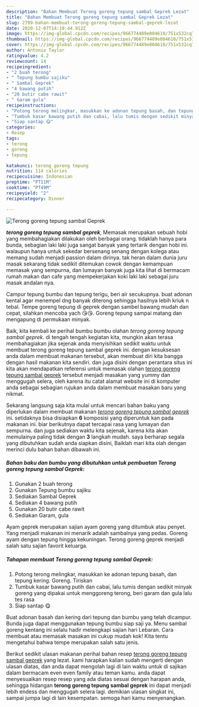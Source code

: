 ```yaml
---
description: "Bahan Membuat Terong goreng tepung sambal Geprek Lezat"
title: "Bahan Membuat Terong goreng tepung sambal Geprek Lezat"
slug: 2799-bahan-membuat-terong-goreng-tepung-sambal-geprek-lezat
date: 2020-12-07T14:19:44.912Z
image: https://img-global.cpcdn.com/recipes/966774489e004610/751x532cq70/terong-goreng-tepung-sambal-geprek-foto-resep-utama.jpg
thumbnail: https://img-global.cpcdn.com/recipes/966774489e004610/751x532cq70/terong-goreng-tepung-sambal-geprek-foto-resep-utama.jpg
cover: https://img-global.cpcdn.com/recipes/966774489e004610/751x532cq70/terong-goreng-tepung-sambal-geprek-foto-resep-utama.jpg
author: Antonio Taylor
ratingvalue: 4.2
reviewcount: 14
recipeingredient:
- "2 buah terong"
- " Tepung bumbu sajiku"
- " Sambal Geprek"
- "4 bawang putih"
- "20 butir cabe rawit"
- " Garam gula"
recipeinstructions:
- "Potong terong melingkar, masukkan ke adonan tepung basah, dan tepung kering. Goreng. Tiriskan"
- "Tumbuk kasar bawang putih dan cabai, lalu tumis dengan sedikit minyak goreng yang dipakai untuk menggoreng terong, beri garam dan gula lalu tes rasa"
- "Siap santap 😋"
categories:
- Resep
tags:
- terong
- goreng
- tepung

katakunci: terong goreng tepung 
nutrition: 114 calories
recipecuisine: Indonesian
preptime: "PT11M"
cooktime: "PT49M"
recipeyield: "2"
recipecategory: Dinner

---
```



![Terong goreng tepung sambal Geprek](https://img-global.cpcdn.com/recipes/966774489e004610/751x532cq70/terong-goreng-tepung-sambal-geprek-foto-resep-utama.jpg)

<b><i>terong goreng tepung sambal geprek</i></b>, Memasak merupakan sebuah hobi yang membahagiakan dilakukan oleh berbagai orang. tidaklah hanya para bunda, sebagian laki laki juga sangat banyak yang tertarik dengan hobi ini. walaupun hanya untuk sekedar bersenang senang dengan kolega atau memang sudah menjadi passion dalam dirinya. tak heran dalam dunia juru masak sekarang tidak sedikit ditemukan cowok dengan kemampuan memasak yang sempurna, dan lumayan banyak juga kita lihat di bermacam rumah makan dan cafe yang mempekerjakan koki laki laki sebagai juru masak andalan nya.

Campur tepung bumbu dan tepung terigu, beri air secukupnya. buat adonan kental agar menempel dng banyak diterong sehingga hasilnya lebih kriuk n tebal. Tempe goreng tepung di geprek dengan sambel bawang mudah dan cepat, silahkan mencoba yach 😘😘. Goreng tepung sampai matang dan mengapung di permukaan minyak.

Baik, kita kembali ke perihal bumbu bumbu olahan <i>terong goreng tepung sambal geprek</i>. di tengah tengah kegiatan kita, mungkin akan terasa membahagiakan jika sejenak anda menyisihkan sedikit waktu untuk membuat terong goreng tepung sambal geprek ini. dengan kesuksesan anda dalam membuat makanan tersebut, akan membuat diri kita bangga dengan hasil makanan kita sendiri. dan juga disini dengan perantara situs ini kita akan mendapatkan referensi untuk memasak olahan <u>terong goreng tepung sambal geprek</u> tersebut menjadi masakan yang yummy dan menggugah selera, oleh karena itu catat alamat website ini di komputer anda sebagai sebagian rujukan anda dalam membuat masakan baru yang nikmat.


Sekarang langsung saja kita mulai untuk mencari bahan baku yang diperlukan dalam membuat makanan <u><i>terong goreng tepung sambal geprek</i></u> ini. setidaknya bisa disiapkan <b>6</b> komposisi yang diperuntuk kan pada makanan ini. biar berikutnya dapat tercapai rasa yang lumayan dan sempurna. dan juga sediakan waktu kita sejenak, karena kita akan memulainya paling tidak dengan <b>3</b> langkah mudah. saya berharap segala yang dibutuhkan sudah anda siapkan disini, Baiklah mari kita olah dengan merinci dulu bahan bahan dibawah ini.

<!--inarticleads1-->

##### Bahan baku dan bumbu yang dibutuhkan untuk pembuatan Terong goreng tepung sambal Geprek:

1. Gunakan 2 buah terong
1. Gunakan  Tepung bumbu sajiku
1. Sediakan  Sambal Geprek
1. Sediakan 4 bawang putih
1. Gunakan 20 butir cabe rawit
1. Sediakan  Garam, gula


Ayam geprek merupakan sajian ayam goreng yang ditumbuk atau penyet. Yang menjadi makanan ini menarik adalah sambalnya yang pedas. Goreng ayam dengan tepung hingga kekuningan. Terong goreng geprek menjadi salah satu sajian favorit keluarga. 

<!--inarticleads2-->

##### Tahapan membuat Terong goreng tepung sambal Geprek:

1. Potong terong melingkar, masukkan ke adonan tepung basah, dan tepung kering. Goreng. Tiriskan
1. Tumbuk kasar bawang putih dan cabai, lalu tumis dengan sedikit minyak goreng yang dipakai untuk menggoreng terong, beri garam dan gula lalu tes rasa
1. Siap santap 😋


Buat adonan basah dan kering dari tepung dan bumbu yang telah dicampur. Bunda juga dapat menggunakan tepung bumbu siap saji ya. Menu sambal goreng kentang ini selalu hadir melengkapi sajian hari Lebaran. Cara membuat atau memasak masakan ini cukup mudah kok! Kita tentu mengetahui bahwa tempe merupakan salah satu jenis. 

Berikut sedikit ulasan makanan perihal bahan resep <u>terong goreng tepung sambal geprek</u> yang lezat. kami harapkan kalian sudah mengerti dengan ulasan diatas, dan anda dapat mengolah lagi di lain waktu untuk di sajikan dalam bermacam even even family atau teman kamu. anda dapat menyesuaikan resep resep yang ada diatas sesuai dengan harapan anda, sehingga hidangan <b>terong goreng tepung sambal geprek</b> ini dapat menjadi lebih endess dan menggugah selera lagi. demikian ulasan singkat ini, sampai jumpa lagi di lain kesempatan. semoga hari kamu menyenangkan.
